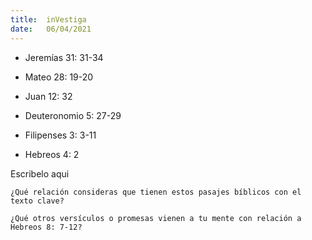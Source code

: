 ```yaml
---
title:  inVestiga
date:   06/04/2021
---
```


- Jeremías 31: 31-34

- Mateo 28: 19-20

- Juan 12: 32

- Deuteronomio 5: 27-29

- Filipenses 3: 3-11

- Hebreos 4: 2

Escribelo aqui

`¿Qué relación consideras que tienen estos pasajes bíblicos con el texto clave?`

`¿Qué otros versículos o promesas vienen a tu mente con relación a Hebreos 8: 7-12?`
